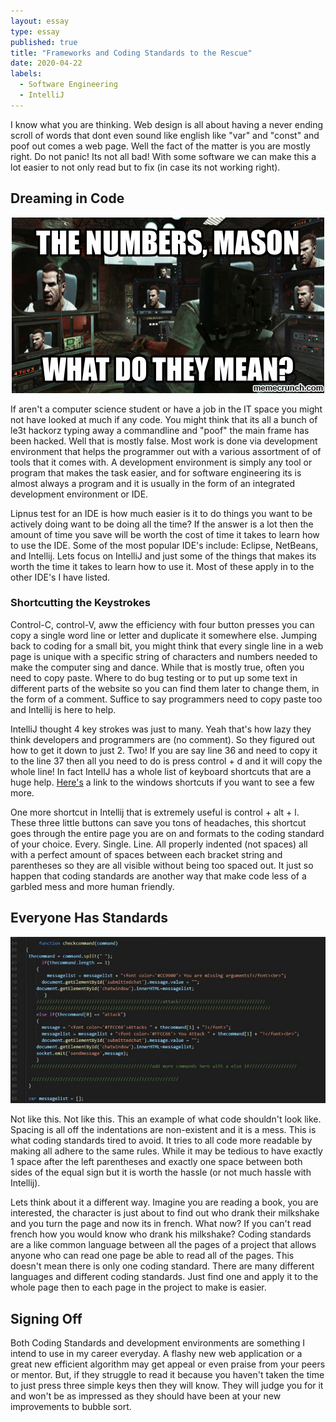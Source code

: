 ```yaml
---
layout: essay
type: essay
published: true
title: "Frameworks and Coding Standards to the Rescue"
date: 2020-04-22
labels:
  - Software Engineering
  - IntelliJ
---
```


I know what you are thinking. Web design is all about having a never ending scroll of words that dont even sound like english like "var" and "const" and poof out comes a web page. Well the fact of the matter is you are mostly right. Do not panic! Its not all bad! With some software we can make this a lot easier to not only read but to fix (in case its not working right).

## Dreaming in Code

 <div style="text-align: center">
<img class="ui image" src="../images/numbers.png" alt = ''> 
 </div>
 

If aren't a computer science student or have a job in the IT space you might not have looked at much if any code. You might think that its all a bunch of le3t hackorz typing away a commandline and "poof" the main frame has been hacked. Well that is mostly false. Most work is done via development environment that helps the programmer out with a various assortment of of tools that it comes with. A development environment is simply any tool or program that makes the task easier, and for software engineering  its is almost always a program and it is usually in the form of an integrated development environment or IDE. 

Lipnus test for an IDE is how much easier is it to do things you want to be actively doing want to be doing all the time? If the answer is a lot then the amount of time you save will be worth the cost of time it takes to learn how to use the IDE. Some of the most popular IDE's include: Eclipse, NetBeans, and Intellij. Lets focus on IntelliJ and just some of the things that makes its worth the time it takes to learn how to use it. Most of these apply in to the other IDE's I have listed.

### Shortcutting the Keystrokes

Control-C, control-V, aww the efficiency with four button presses you can copy a single word line or letter and duplicate it somewhere else. Jumping back to coding for a small bit, you might think that every single line in a web page is unique with a specific string of characters and numbers needed to make the computer sing and dance. While that is mostly true, often you need to copy paste. Where to do bug testing or to put up some text in different parts of the website so you can find them later to change them, in the form of a comment. Suffice to say programmers need to copy paste too and Intellij is here to help.

IntelliJ thought 4 key strokes was just to many. Yeah that's how lazy they think developers and programmers are (no comment). So they figured out how to get it down to just 2. Two! If you are say line 36 and need to copy it to the line 37 then all you need to do is press control + d and it will copy the whole line! In fact IntellJ has a whole list of keyboard shortcuts that are a huge help. <a href = "https://www.jetbrains.com/help/idea/mastering-keyboard-shortcuts.html">Here's<a/> a link to the windows shortcuts if you want to see a few more.

One more shortcut in Intellij that is extremely useful is control + alt + l. These three little buttons can save you tons of headaches, this shortcut goes through the entire page you are on and formats to the coding standard of your choice. Every. Single. Line. All properly indented (not spaces) all with a perfect amount of spaces between each bracket string and parentheses so they are all visible without being too spaced out. It just so happen that coding standards are another way that make code less of a garbled mess and more human friendly.

## Everyone Has Standards

 <div style="text-align: center">
<img class="ui image" src="../images/bad_indentation.jpg" alt = ''> 
 </div>

Not like this. Not like this. This an example of what code shouldn't look like. Spacing is all off the indentations are non-existent and it is a mess. This is what coding standards tired to avoid. It tries to all code more readable by making all adhere to the same rules. While it may be tedious to have exactly 1 space after the left parentheses and exactly one space between both sides of the equal sign but it is worth the hassle (or not much hassle with Intellij). 

Lets think about it a different way. Imagine you are reading a book, you are interested, the character is just about to find out who drank their milkshake and you turn the page and now its in french. What now? If you can't read french how you would know who drank his milkshake? Coding standards are a like common language between all the pages of a project that allows anyone who can read one page be able to read all of the pages. This doesn't mean there is only one coding standard. There are many different languages and different coding standards. Just find one and apply it to the whole page then to each page in the project to make is easier. 

## Signing Off

Both Coding Standards and development environments are something I intend to use in my career everyday. A flashy new web application or a great new efficient algorithm may get appeal or even praise from your peers or mentor. But, if they struggle to read it because you haven't taken the time to just press three simple keys then they will know. They will judge you for it and won't be as impressed as they should have been at your new improvements to bubble sort.

